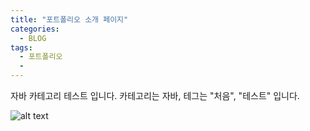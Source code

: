 ```yaml
---
title: "포트폴리오 소개 페이지"
categories:
  - BLOG
tags:
  - 포트폴리오
  - 
---
```



자바 카테고리 테스트 입니다.
카테고리는 자바, 테그는 "처음", "테스트" 입니다.

![alt text](<스크린샷 2024-01-25 오전 1.31.57.png>)